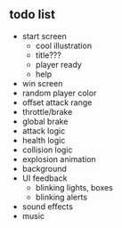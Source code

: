 ## todo list

- start screen
  - cool illustration
  - title???
  - player ready
  - help
- win screen
- random player color
- offset attack range
- throttle/brake
- global brake
- attack logic
- health logic
- collision logic
- explosion animation
- background
- UI feedback
  - blinking lights, boxes
  - blinking alerts
- sound effects
- music
